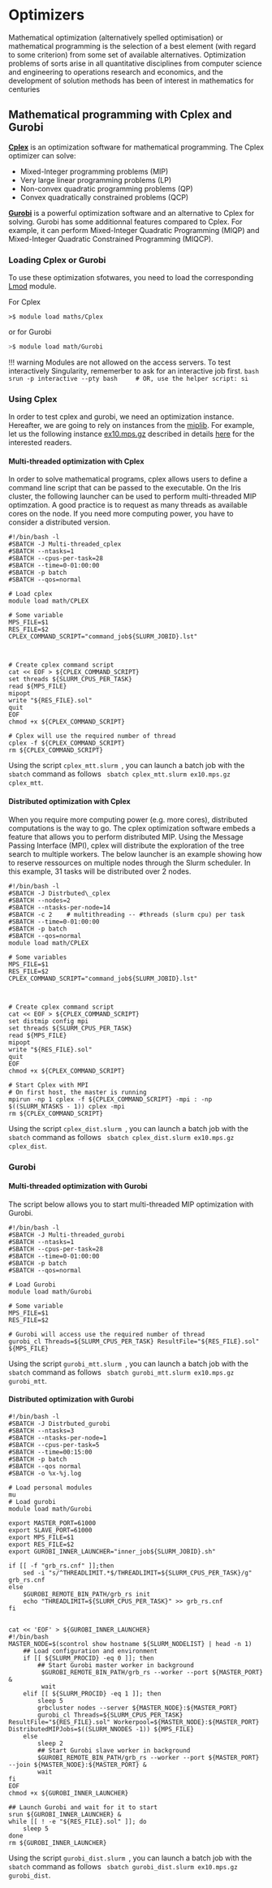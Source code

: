 # Optimizers


Mathematical optimization (alternatively spelled optimisation) or mathematical programming is the selection of a best element (with regard to some criterion) from some set of available alternatives. Optimization problems of sorts arise in all quantitative disciplines from computer science and engineering to operations research and economics, and the development of solution methods has been of interest in mathematics for centuries

## Mathematical programming with Cplex and Gurobi

[**Cplex**](https://www.ibm.com/analytics/cplex-optimizer) is an optimization software for mathematical programming.
The Cplex optimizer can solve:

* Mixed-Integer programming problems (MIP)
* Very large linear programming problems (LP)
* Non-convex quadratic programming problems (QP)
* Convex quadratically constrained problems (QCP)

[**Gurobi**](http://www.gurobi.com) is a powerful optimization software and an alternative to Cplex for solving. Gurobi has some additionnal features compared to Cplex. For example, it can perform Mixed-Integer Quadratic Programming (MIQP) and Mixed-Integer Quadratic Constrained Programming (MIQCP).

### Loading Cplex or Gurobi

To use these optimization sfotwares, you need to load the corresponding [Lmod](https://lmod.readthedocs.io/en/latest/) module.

For Cplex

```shell
>$ module load maths/Cplex
```

or for Gurobi

```bash
>$ module load math/Gurobi
``` 

!!! warning
    Modules are not allowed on the access servers. To test interactively Singularity, rememerber to ask for an interactive job first.
    ```bash
    srun -p interactive --pty bash     # OR, use the helper script: si
    ```


### Using Cplex 

In order to test cplex and gurobi, we need an optimization instance. Hereafter, we are going to rely on instances from the [miplib](http://miplib2017.zib.de). For example, let us the following instance [ex10.mps.gz](http://miplib2017.zib.de/WebData/instances/ex10.mps.gz) described in details [here](http://miplib2017.zib.de/instance_details_ex10.html) for the interested readers.



#### Multi-threaded optimization with Cplex

In order to solve mathematical programs, cplex allows users to define a command line script that can be passed to the executable. On the Iris cluster, the following launcher can be used to perform multi-threaded MIP optimzation. A good practice is to request as many threads as available cores on the node. If you need more computing power, you have to consider a distributed version.  

```slurm
#!/bin/bash -l
#SBATCH -J Multi-threaded_cplex
#SBATCH --ntasks=1
#SBATCH --cpus-per-task=28
#SBATCH --time=0-01:00:00
#SBATCH -p batch
#SBATCH --qos=normal

# Load cplex 
module load math/CPLEX

# Some variable
MPS_FILE=$1
RES_FILE=$2
CPLEX_COMMAND_SCRIPT="command_job${SLURM_JOBID}.lst"



# Create cplex command script
cat << EOF > ${CPLEX_COMMAND_SCRIPT}
set threads ${SLURM_CPUS_PER_TASK}
read ${MPS_FILE} 
mipopt
write "${RES_FILE}.sol" 
quit
EOF
chmod +x ${CPLEX_COMMAND_SCRIPT}

# Cplex will use the required number of thread
cplex -f ${CPLEX_COMMAND_SCRIPT}
rm ${CPLEX_COMMAND_SCRIPT}
```


Using the script ```cplex_mtt.slurm ```, you can launch a batch job with the ```sbatch``` command as follows ``` sbatch cplex_mtt.slurm ex10.mps.gz cplex_mtt```.




#### Distributed optimization with Cplex

When you require more computing power (e.g. more cores), distributed computations is the way to go. The cplex optimization software embeds a feature that allows you to perform distributed MIP. Using the Message Passing Interface (MPI), cplex will distribute the exploration of the tree search to multiple workers.
The below launcher is an example showing how to reserve ressources on multiple nodes through the Slurm scheduler. In this example, 31 tasks will be distributed over 2 nodes. 


```slurm
#!/bin/bash -l
#SBATCH -J Distrbuted\_cplex
#SBATCH --nodes=2
#SBATCH --ntasks-per-node=14
#SBATCH -c 2    # multithreading -- #threads (slurm cpu) per task 
#SBATCH --time=0-01:00:00
#SBATCH -p batch
#SBATCH --qos=normal
module load math/CPLEX

# Some variables
MPS_FILE=$1
RES_FILE=$2
CPLEX_COMMAND_SCRIPT="command_job${SLURM_JOBID}.lst"



# Create cplex command script
cat << EOF > ${CPLEX_COMMAND_SCRIPT}
set distmip config mpi
set threads ${SLURM_CPUS_PER_TASK}
read ${MPS_FILE} 
mipopt
write "${RES_FILE}.sol" 
quit
EOF
chmod +x ${CPLEX_COMMAND_SCRIPT}

# Start Cplex with MPI
# On first host, the master is running 
mpirun -np 1 cplex -f ${CPLEX_COMMAND_SCRIPT} -mpi : -np $((SLURM_NTASKS - 1)) cplex -mpi
rm ${CPLEX_COMMAND_SCRIPT}
```

Using the script ```cplex_dist.slurm ```, you can launch a batch job with the ```sbatch``` command as follows ``` sbatch cplex_dist.slurm ex10.mps.gz cplex_dist```.

### Gurobi

#### Multi-threaded optimization with Gurobi

The script below allows you to start multi-threaded MIP optimization with Gurobi. 


```slurm
#!/bin/bash -l
#SBATCH -J Multi-threaded_gurobi
#SBATCH --ntasks=1
#SBATCH --cpus-per-task=28
#SBATCH --time=0-01:00:00
#SBATCH -p batch
#SBATCH --qos=normal

# Load Gurobi 
module load math/Gurobi

# Some variable
MPS_FILE=$1
RES_FILE=$2

# Gurobi will access use the required number of thread
gurobi_cl Threads=${SLURM_CPUS_PER_TASK} ResultFile="${RES_FILE}.sol" ${MPS_FILE}
```

Using the script ```gurobi_mtt.slurm ```, you can launch a batch job with the ```sbatch``` command as follows ``` sbatch gurobi_mtt.slurm ex10.mps.gz gurobi_mtt```.

#### Distributed optimization with Gurobi 



```slurm
#!/bin/bash -l
#SBATCH -J Distrbuted_gurobi
#SBATCH --ntasks=3
#SBATCH --ntasks-per-node=1
#SBATCH --cpus-per-task=5
#SBATCH --time=00:15:00
#SBATCH -p batch
#SBATCH --qos normal
#SBATCH -o %x-%j.log

# Load personal modules
mu
# Load gurobi
module load math/Gurobi

export MASTER_PORT=61000
export SLAVE_PORT=61000
export MPS_FILE=$1
export RES_FILE=$2
export GUROBI_INNER_LAUNCHER="inner_job${SLURM_JOBID}.sh"

if [[ -f "grb_rs.cnf" ]];then
    sed -i "s/^THREADLIMIT.*$/THREADLIMIT=${SLURM_CPUS_PER_TASK}/g" grb_rs.cnf
else
    $GUROBI_REMOTE_BIN_PATH/grb_rs init
    echo "THREADLIMIT=${SLURM_CPUS_PER_TASK}" >> grb_rs.cnf
fi


cat << 'EOF' > ${GUROBI_INNER_LAUNCHER}
#!/bin/bash
MASTER_NODE=$(scontrol show hostname ${SLURM_NODELIST} | head -n 1)
    ## Load configuration and environment
    if [[ ${SLURM_PROCID} -eq 0 ]]; then
        ## Start Gurobi master worker in background
         $GUROBI_REMOTE_BIN_PATH/grb_rs --worker --port ${MASTER_PORT} &
         wait
    elif [[ ${SLURM_PROCID} -eq 1 ]]; then
        sleep 5
        grbcluster nodes --server ${MASTER_NODE}:${MASTER_PORT} 
        gurobi_cl Threads=${SLURM_CPUS_PER_TASK} ResultFile="${RES_FILE}.sol" Workerpool=${MASTER_NODE}:${MASTER_PORT} DistributedMIPJobs=$((SLURM_NNODES -1)) ${MPS_FILE}
    else
        sleep 2
        ## Start Gurobi slave worker in background
        $GUROBI_REMOTE_BIN_PATH/grb_rs --worker --port ${MASTER_PORT} --join ${MASTER_NODE}:${MASTER_PORT} &
        wait
fi
EOF
chmod +x ${GUROBI_INNER_LAUNCHER}

## Launch Gurobi and wait for it to start
srun ${GUROBI_INNER_LAUNCHER} &
while [[ ! -e "${RES_FILE}.sol" ]]; do
    sleep 5
done
rm ${GUROBI_INNER_LAUNCHER}
```


Using the script ```gurobi_dist.slurm ```, you can launch a batch job with the ```sbatch``` command as follows ``` sbatch gurobi_dist.slurm ex10.mps.gz gurobi_dist```.
